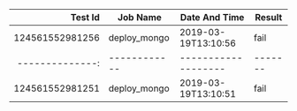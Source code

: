 |    Test Id    |  Job Name  |   Date And Time   |Result |
|--------------:|------------|-------------------|-------|
|124561552981256|deploy_mongo|2019-03-19T13:10:56|fail   |
|--------------:|------------|-------------------|-------|
|124561552981251|deploy_mongo|2019-03-19T13:10:51|fail   |
